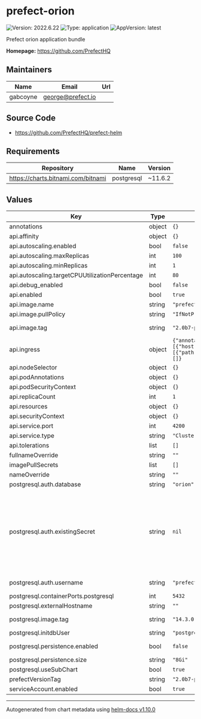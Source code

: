 # prefect-orion

![Version: 2022.6.22](https://img.shields.io/badge/Version-2022.6.22-informational?style=flat-square) ![Type: application](https://img.shields.io/badge/Type-application-informational?style=flat-square) ![AppVersion: latest](https://img.shields.io/badge/AppVersion-latest-informational?style=flat-square)

Prefect orion application bundle

**Homepage:** <https://github.com/PrefectHQ>

## Maintainers

| Name     | Email               | Url |
| -------- | ------------------- | --- |
| gabcoyne | <george@prefect.io> |     |

## Source Code

* <https://github.com/PrefectHQ/prefect-helm>

## Requirements

| Repository                         | Name       | Version |
| ---------------------------------- | ---------- | ------- |
| https://charts.bitnami.com/bitnami | postgresql | ~11.6.2 |

## Values

| Key                                            | Type   | Default                                                                                                                                                    | Description                                                                                                                                                                                                                                                                                                                                                                                                                                                                      |
| ---------------------------------------------- | ------ | ---------------------------------------------------------------------------------------------------------------------------------------------------------- | -------------------------------------------------------------------------------------------------------------------------------------------------------------------------------------------------------------------------------------------------------------------------------------------------------------------------------------------------------------------------------------------------------------------------------------------------------------------------------- |
| annotations                                    | object | `{}`                                                                                                                                                       |                                                                                                                                                                                                                                                                                                                                                                                                                                                                                  |
| api.affinity                                   | object | `{}`                                                                                                                                                       |                                                                                                                                                                                                                                                                                                                                                                                                                                                                                  |
| api.autoscaling.enabled                        | bool   | `false`                                                                                                                                                    | Enable autoscaling                                                                                                                                                                                                                                                                                                                                                                                                                                                               |
| api.autoscaling.maxReplicas                    | int    | `100`                                                                                                                                                      |                                                                                                                                                                                                                                                                                                                                                                                                                                                                                  |
| api.autoscaling.minReplicas                    | int    | `1`                                                                                                                                                        | Minimum autoscaling replica count                                                                                                                                                                                                                                                                                                                                                                                                                                                |
| api.autoscaling.targetCPUUtilizationPercentage | int    | `80`                                                                                                                                                       |                                                                                                                                                                                                                                                                                                                                                                                                                                                                                  |
| api.debug_enabled                              | bool   | `false`                                                                                                                                                    |                                                                                                                                                                                                                                                                                                                                                                                                                                                                                  |
| api.enabled                                    | bool   | `true`                                                                                                                                                     |                                                                                                                                                                                                                                                                                                                                                                                                                                                                                  |
| api.image.name                                 | string | `"prefecthq/prefect"`                                                                                                                                      |                                                                                                                                                                                                                                                                                                                                                                                                                                                                                  |
| api.image.pullPolicy                           | string | `"IfNotPresent"`                                                                                                                                           |                                                                                                                                                                                                                                                                                                                                                                                                                                                                                  |
| api.image.tag                                  | string | `"2.0b7-python3.8"`                                                                                                                                        | Overrides the image tag whose default is the chart appVersion.                                                                                                                                                                                                                                                                                                                                                                                                                   |
| api.ingress                                    | object | `{"annotations":{},"className":"","enabled":false,"hosts":[{"host":"prefect.local","paths":[{"path":"/","pathType":"ImplementationSpecific"}]}],"tls":[]}` | Ingress configuration                                                                                                                                                                                                                                                                                                                                                                                                                                                            |
| api.nodeSelector                               | object | `{}`                                                                                                                                                       |                                                                                                                                                                                                                                                                                                                                                                                                                                                                                  |
| api.podAnnotations                             | object | `{}`                                                                                                                                                       |                                                                                                                                                                                                                                                                                                                                                                                                                                                                                  |
| api.podSecurityContext                         | object | `{}`                                                                                                                                                       |                                                                                                                                                                                                                                                                                                                                                                                                                                                                                  |
| api.replicaCount                               | int    | `1`                                                                                                                                                        |                                                                                                                                                                                                                                                                                                                                                                                                                                                                                  |
| api.resources                                  | object | `{}`                                                                                                                                                       |                                                                                                                                                                                                                                                                                                                                                                                                                                                                                  |
| api.securityContext                            | object | `{}`                                                                                                                                                       |                                                                                                                                                                                                                                                                                                                                                                                                                                                                                  |
| api.service.port                               | int    | `4200`                                                                                                                                                     |                                                                                                                                                                                                                                                                                                                                                                                                                                                                                  |
| api.service.type                               | string | `"ClusterIP"`                                                                                                                                              |                                                                                                                                                                                                                                                                                                                                                                                                                                                                                  |
| api.tolerations                                | list   | `[]`                                                                                                                                                       |                                                                                                                                                                                                                                                                                                                                                                                                                                                                                  |
| fullnameOverride                               | string | `""`                                                                                                                                                       |                                                                                                                                                                                                                                                                                                                                                                                                                                                                                  |
| imagePullSecrets                               | list   | `[]`                                                                                                                                                       |                                                                                                                                                                                                                                                                                                                                                                                                                                                                                  |
| nameOverride                                   | string | `""`                                                                                                                                                       |                                                                                                                                                                                                                                                                                                                                                                                                                                                                                  |
| postgresql.auth.database                       | string | `"orion"`                                                                                                                                                  | Initial database name                                                                                                                                                                                                                                                                                                                                                                                                                                                            |
| postgresql.auth.existingSecret                 | string | `nil`                                                                                                                                                      | password: "HEREWEGO" existingSecret configures which secret should be referenced for access to the database. If null and `useSubChart` is enabled, the secret will be generated. If using an external postgres service, this value should be set to the name of an existing Kubernetes secret. This secret must contain a key-value pair where the key is `postgresql-password ` and the value is your password. For more information, see the "Database" section of the README. |
| postgresql.auth.username                       | string | `"prefect"`                                                                                                                                                | postgresqlUsername defines the username to authenticate with.                                                                                                                                                                                                                                                                                                                                                                                                                    |
| postgresql.containerPorts.postgresql           | int    | `5432`                                                                                                                                                     |                                                                                                                                                                                                                                                                                                                                                                                                                                                                                  |
| postgresql.externalHostname                    | string | `""`                                                                                                                                                       |                                                                                                                                                                                                                                                                                                                                                                                                                                                                                  |
| postgresql.image.tag                           | string | `"14.3.0"`                                                                                                                                                 | Version tag, corresponds to tags at https://hub.docker.com/r/bitnami/postgresql/                                                                                                                                                                                                                                                                                                                                                                                                 |
| postgresql.initdbUser                          | string | `"postgres"`                                                                                                                                               | initial postgres user to create                                                                                                                                                                                                                                                                                                                                                                                                                                                  |
| postgresql.persistence.enabled                 | bool   | `false`                                                                                                                                                    | Enables a PVC that stores db between deployments                                                                                                                                                                                                                                                                                                                                                                                                                                 |
| postgresql.persistence.size                    | string | `"8Gi"`                                                                                                                                                    | Configures size of postgres PVC                                                                                                                                                                                                                                                                                                                                                                                                                                                  |
| postgresql.useSubChart                         | bool   | `true`                                                                                                                                                     |                                                                                                                                                                                                                                                                                                                                                                                                                                                                                  |
| prefectVersionTag                              | string | `"2.0b7-python3.8"`                                                                                                                                        |                                                                                                                                                                                                                                                                                                                                                                                                                                                                                  |
| serviceAccount.enabled                         | bool   | `true`                                                                                                                                                     |                                                                                                                                                                                                                                                                                                                                                                                                                                                                                  |

----------------------------------------------
Autogenerated from chart metadata using [helm-docs v1.10.0](https://github.com/norwoodj/helm-docs/releases/v1.10.0)

